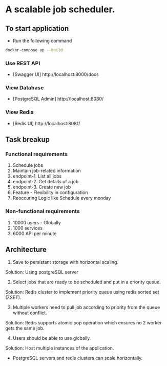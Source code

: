 # A scalable job scheduler.

## To start application
- Run the following command
```bash
docker-compose up --build
```

### Use REST API
- [Swagger UI] http://localhost:8000/docs 

### View Database
- [PostgreSQL Admin] http://localhost:8080/

### View Redis
- [Redis UI] http://localhost:8081/

## Task breakup

### Functional requirements
1. Schedule jobs
2. Maintain job-related information
3. endpoint-1. List all jobs
4. endpoint-2. Get details of a job
5. endpoint-3. Create new job
6. Feature - Flexibility in configuration
7. Reoccuring Logic like Schedule every monday

### Non-functional requirements
1. 10000 users - Globally
2. 1000 services
3. 6000 API per minute 


## Architecture
1. Save to persistant storage with horizontal scaling.

Solution: Using postgreSQL server

2. Select jobs that are ready to be scheduled and put in a qriority queue. 

Solution: Redis cluster to implement priority queue using redis sorted set (ZSET).

3. Multiple workers need to pull job according to priority from the queue without conflict.

Solution: Redis supports atomic pop operation which ensures no 2 worker gets the same job.

4. Users should be able to use globally.

Solution: Host multiple instances of the application.
- PostgreSQL servers and redis clusters can scale horizontally.

